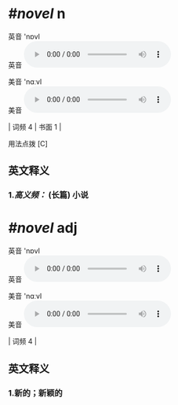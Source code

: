 # ***\#novel*** n
英音 'nɒvl  
英音
<audio src="./media/novel-B.aac" controls="controls"></audio>

美音 'nɑːvl  
美音
<audio src="./media/novel.aac" controls="controls"></audio>



| 词频 4 | 书面 1 |  

用法点拨  [C]

英文释义
---
### 1.*高义频：* **(长篇) 小说**  


# ***\#novel*** adj
英音 'nɒvl  
英音
<audio src="./media/novel-B.aac" controls="controls"></audio>

美音 'nɑːvl  
美音
<audio src="./media/novel.aac" controls="controls"></audio>



| 词频 4 |  

英文释义
---
### 1.**新的；新颖的**  


